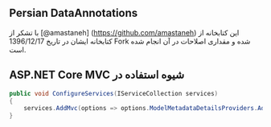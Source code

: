 ## Persian DataAnnotations
با تشکر از [@amastaneh] (https://github.com/amastaneh) این کتابخانه از کتابخانه ایشان در تاریخ 1396/12/17 Fork شده و مقداری اصلاحات در آن انجام شده است.

## &#x202b; شیوه استفاده در ASP.NET Core MVC

```c#
public void ConfigureServices(IServiceCollection services)
{
    services.AddMvc(options => options.ModelMetadataDetailsProviders.Add(new NetCorePersianAnnotations.PersianValidationMetadataProvider()));
}
```

